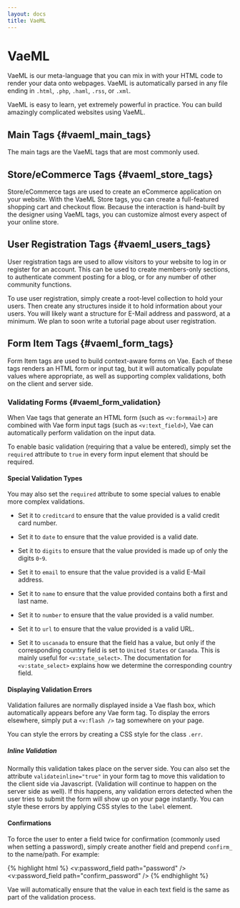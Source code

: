 ```yaml
---
layout: docs
title: VaeML
---
```


# VaeML

VaeML is our meta-language that you can mix in with your HTML code to
render your data onto webpages. VaeML is automatically parsed in any
file ending in `.html`, `.php`, `.haml`, `.rss`, or `.xml`.

VaeML is easy to learn, yet extremely powerful in practice. You can
build amazingly complicated websites using VaeML.

## Main Tags {#vaeml_main_tags}

The main tags are the VaeML tags that are most commonly used.

## Store/eCommerce Tags {#vaeml_store_tags}

Store/eCommerce tags are used to create an eCommerce application on your
website. With the VaeML Store tags, you can create a full-featured
shopping cart and checkout flow. Because the interaction is hand-built
by the designer using VaeML tags, you can customize almost every aspect
of your online store.

## User Registration Tags {#vaeml_users_tags}

User registration tags are used to allow visitors to your website to log
in or register for an account. This can be used to create members-only
sections, to authenticate comment posting for a blog, or for any number
of other community functions.

To use user registration, simply create a root-level collection to hold
your users. Then create any structures inside it to hold information
about your users. You will likely want a structure for E-Mail address
and password, at a minimum. We plan to soon write a tutorial page about
user registration.

## Form Item Tags {#vaeml_form_tags}

Form Item tags are used to build context-aware forms on Vae. Each of
these tags renders an HTML form or input tag, but it will automatically
populate values where appropriate, as well as supporting complex
validations, both on the client and server side.

### Validating Forms {#vaeml_form_validation}

When Vae tags that generate an HTML form (such as `<v:formmail>`) are
combined with Vae form input tags (such as `<v:text_field>`), Vae can
automatically perform validation on the input data.

To enable basic validation (requiring that a value be entered), simply
set the `required` attribute to `true` in every form input element that
should be required.

#### Special Validation Types

You may also set the `required` attribute to some special values to
enable more complex validations.

-   Set it to `creditcard` to ensure that the value provided is a valid
    credit card number.

-   Set it to `date` to ensure that the value provided is a valid date.

-   Set it to `digits` to ensure that the value provided is made up of
    only the digits `0`-`9`.

-   Set it to `email` to ensure that the value provided is a valid
    E-Mail address.

-   Set it to `name` to ensure that the value provided contains both a
    first and last name.

-   Set it to `number` to ensure that the value provided is a
    valid number.

-   Set it to `url` to ensure that the value provided is a valid URL.

-   Set it to `uscanada` to ensure that the field has a value, but only
    if the corresponding country field is set to `United States` or
    `Canada`. This is mainly useful for `<v:state_select>`. The
    documentation for `<v:state_select>` explains how we determine the
    corresponding country field.

#### Displaying Validation Errors

Validation failures are normally displayed inside a Vae flash box, which
automatically appears before any Vae form tag. To display the errors
elsewhere, simply put a `<v:flash />` tag somewhere on your page.

You can style the errors by creating a CSS style for the class `.err`.

##### Inline Validation

Normally this validation takes place on the server side. You can also
set the attribute `validateinline="true"` in your form tag to move this
validation to the client side via Javascript. (Validation will continue
to happen on the server side as well). If this happens, any validation
errors detected when the user tries to submit the form will show up on
your page instantly. You can style these errors by applying CSS styles
to the `label` element.

#### Confirmations

To force the user to enter a field twice for confirmation (commonly used
when setting a password), simply create another field and prepend
`confirm_` to the name/path. For example:

{% highlight html %}
<v:password_field path="password" />
<v:password_field path="confirm_password" />
{% endhighlight %}

Vae will automatically ensure that the value in each text field is the
same as part of the validation process.
